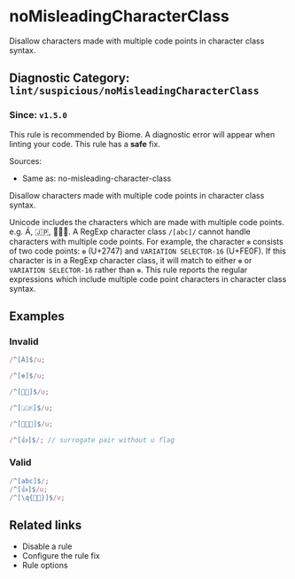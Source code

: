 # noMisleadingCharacterClass

Disallow characters made with multiple code points in character class syntax.

## Diagnostic Category: `lint/suspicious/noMisleadingCharacterClass`

### Since: `v1.5.0`

This rule is recommended by Biome. A diagnostic error will appear when linting your code.
This rule has a **safe** fix.

Sources: 
- Same as: no-misleading-character-class

Disallow characters made with multiple code points in character class syntax.

Unicode includes the characters which are made with multiple code points. e.g. Á, 🇯🇵, 👨‍👩‍👦.
A RegExp character class `/[abc]/` cannot handle characters with multiple code points.
For example, the character `❇️` consists of two code points: `❇` (U+2747) and `VARIATION SELECTOR-16` (U+FE0F).
If this character is in a RegExp character class, it will match to either `❇` or `VARIATION SELECTOR-16` rather than `❇️`.
This rule reports the regular expressions which include multiple code point characters in character class syntax.

## Examples

### Invalid

```js
/^[Á]$/u;
```

```js
/^[❇️]$/u;
```

```js
/^[👶🏻]$/u;
```

```js
/^[🇯🇵]$/u;
```

```js
/^[👨‍👩‍👦]$/u;
```

```js
/^[👍]$/; // surrogate pair without u flag
```

### Valid

```js
/^[abc]$/;
/^[👍]$/u;
/^[\q{👶🏻}]$/v;
```

## Related links

- Disable a rule
- Configure the rule fix
- Rule options